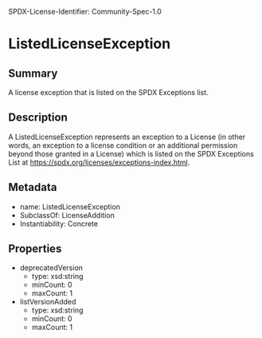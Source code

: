 SPDX-License-Identifier: Community-Spec-1.0

# ListedLicenseException

## Summary

A license exception that is listed on the SPDX Exceptions list.

## Description

A ListedLicenseException represents an exception to a License (in other words,
an exception to a license condition or an additional permission beyond those
granted in a License) which is listed on the SPDX Exceptions List at
<https://spdx.org/licenses/exceptions-index.html>.

## Metadata

- name: ListedLicenseException
- SubclassOf: LicenseAddition
- Instantiability: Concrete

## Properties

- deprecatedVersion
  - type: xsd:string
  - minCount: 0
  - maxCount: 1
- listVersionAdded
  - type: xsd:string
  - minCount: 0
  - maxCount: 1
